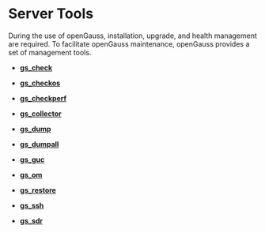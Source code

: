 # Server Tools<a name="EN-US_TOPIC_0249632232"></a>

During the use of openGauss, installation, upgrade, and health management are required. To facilitate openGauss maintenance, openGauss provides a set of management tools.

-   **[gs\_check](gs_check.md)**  

-   **[gs\_checkos](gs_checkos.md)**  

-   **[gs\_checkperf](gs_checkperf.md)**  

-   **[gs\_collector](gs_collector.md)**  

-   **[gs\_dump](gs_dump.md)**  

-   **[gs\_dumpall](gs_dumpall.md)**  

-   **[gs\_guc](gs_guc.md)**  

-   **[gs\_om](gs_om.md)**  

-   **[gs\_restore](gs_restore.md)**  

-   **[gs\_ssh](gs_ssh.md)**  

-   **[gs_sdr](gs_sdr.md)**